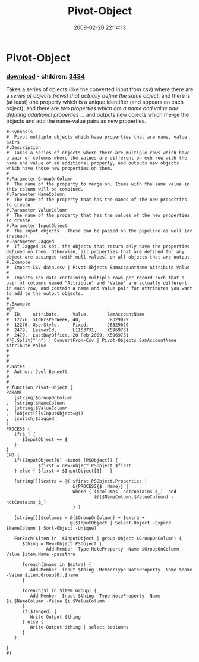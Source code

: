 ﻿---
pid:            885
poster:         Joel Bennett
title:          Pivot-Object
date:           2009-02-20 22:14:13
format:         posh
parent:         0
parent:         0
children:       3434
---

# Pivot-Object

### [download](885.ps1) - children: [3434](3434.md)

Takes a series of objects (like the converted input from csv) where there are a _series of objects (rows) that actually define the same object_, and there is (at least) one property which is a unique identifier (and appears on each object), and there are _two properties which are a *name and value pair* defining additional properties_ ... and outputs new objects which merge the objects and add the name-value pairs as new properties.

```posh
#.Synopsis
#  Pivot multiple objects which have properties that are name, value pairs
#.Description
#  Takes a series of objects where there are multiple rows which have a pair of columns where the values are different on ech row with the name and value of an additional property, and outputs new objects which have those new properties on them.
#
#.Parameter GroupOnColumn
#  The name of the property to merge on. Items with the same value in this column will be combined.
#.Parameter NameColumn
#  The name of the property that has the names of the new properties to create.
#.Parameter ValueColumn
#  The name of the property that has the values of the new properties to create
#.Parameter InputObject
#  The input objects.  These can be passed on the pipeline as well (or instead).
#.Parameter Jagged
#  If Jagged is set, the objects that return only have the properties defined on them. Otherwise, all properties that are defined for any object are assinged (with null values) on all objects that are output.
#.Example
#  Import-CSV data.csv | Pivot-Objects SamAccountName Attribute Value
#
#  Imports csv data containing multiple rows per-record such that a pair of columns named "Attribute" and "Value" are actually different in each row, and contain a name and value pair for attributes you want to add to the output objects.
#
#.Example
#@"
#  ID,    Attribute,     Value,       SamAccountName
#  12276, StdHrsPerWeek, 40,          J8329029
#  12276, UserStyle,     Fixed,       J8329029
#  2479,  LeaverId,      L1153731,    X5969731
#  2479,  LastDayOffice, 20 Feb 2009, X5969731
#"@.Split("`n") | ConvertFrom-Csv | Pivot-Objects SamAccountName Attribute Value
#
#
#
#.Notes
#  Author: Joel Bennett
#
#
# function Pivot-Object {
PARAM(
   [string]$GroupOnColumn
,  [string]$NameColumn
,  [string]$ValueColumn
,  [object[]]$InputObject=@()
,  [switch]$Jagged
)
PROCESS {
   if($_) {
      $InputObject += $_
   }
}
END {
   if($InputObject[0] -isnot [PSObject]) { 
            $first = new-object PSObject $first  
   } else { $first = $InputObject[0]   }

   [string[]]$extra = @( $first.PSObject.Properties | 
                         &{PROCESS{$_.Name}} | 
                         Where { ($columns -notcontains $_) -and 
                                 (@($NameColumn,$ValueColumn) -notContains $_)
                         } )

   [string[]]$columns = @($GroupOnColumn) + $extra +
                        @($InputObject | Select-Object -Expand $NameColumn | Sort-Object -Unique)

   ForEach($item in  $InputObject | group-Object $GroupOnColumn) {
      $thing = New-Object PSObject | 
               Add-Member -Type NoteProperty -Name $GroupOnColumn -Value $item.Name -passthru

      foreach($name in $extra) {
         Add-Member -input $thing -MemberType NoteProperty -Name $name -Value $item.Group[0].$name
      }

      foreach($i in $item.Group) { 
         Add-Member -Input $thing -Type NoteProperty -Name $i.$NameColumn -Value $i.$ValueColumn 
      }
      if($Jagged) {
         Write-Output $thing
      } else {
         Write-Output $thing | select $columns
      }
   }
   
}
#}

```
